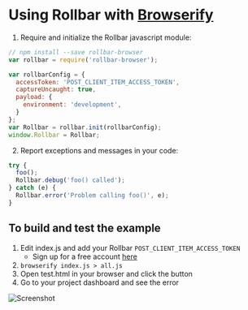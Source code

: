 # Using Rollbar with [Browserify](http://browserify.org/)

1. Require and initialize the Rollbar javascript module:

```js
// npm install --save rollbar-browser
var rollbar = require('rollbar-browser');

var rollbarConfig = {
  accessToken: 'POST_CLIENT_ITEM_ACCESS_TOKEN',
  captureUncaught: true,
  payload: {
    environment: 'development',
  }
};
var Rollbar = rollbar.init(rollbarConfig);
window.Rollbar = Rollbar;
```

2. Report exceptions and messages in your code:

```js
try {
  foo();
  Rollbar.debug('foo() called');
} catch (e) {
  Rollbar.error('Problem calling foo()', e);
}
```

## To build and test the example
1. Edit index.js and add your Rollbar `POST_CLIENT_ITEM_ACCESS_TOKEN`
   - Sign up for a free account [here](https://rollbar.com/signup/)
2. ```browserify index.js > all.js```
3. Open test.html in your browser and click the button
4. Go to your project dashboard and see the error

![Screenshot](https://raw.githubusercontent.com/rollbar/rollbar.js/master/examples/browserify/img/screenshot.png)
